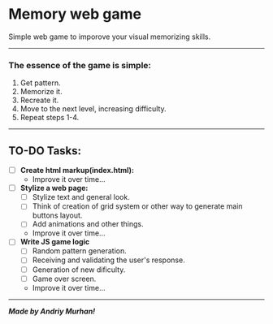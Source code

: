 # Memory web game

Simple web game to imporove your visual memorizing skills. 

____

### The essence of the game is simple:
1. Get pattern.
2. Memorize it.
3. Recreate it.
4. Move to the next level, increasing difficulty.
5. Repeat steps 1-4.

____

## TO-DO Tasks:
- [ ] __Create html markup(index.html):__
    - Improve it over time...
- [ ] __Stylize a web page:__
    - [ ] Stylize text and general look.
    - [ ] Think of creation of grid system or other way to generate main buttons layout.
    - [ ] Add animations and other things.
    - Improve it over time...
- [ ] __Write JS game logic__
    - [ ] Random pattern generation.
    - [ ] Receiving and validating the user's response.
    - [ ] Generation of new dificulty.
    - [ ] Game over screen.
    - Improve it over time...



____

___Made by Andriy Murhan!___
